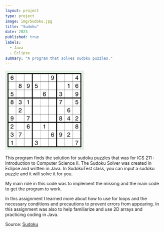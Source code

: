 ```yaml
---
layout: project
type: project
image: img/Sudoku.jpg
title: "Sudoku"
date: 2023
published: true
labels:
  - Java
  - Eclipse
summary: "A program that solves sudoku puzzles."
---
```


<img width=50% class="img-fluid" src="../img/Sudoku.jpg">

This program finds the solution for sudoku puzzles that was for ICS 211 : Introduction to Computer Science II. The Sudoku Solver was created in Eclipse and written in Java. In SudokuTest class, you can input a sudoku puzzle and it will solve it for you. 

My main role in this code was to implement the missing and the main code to get the program to work.

In this assignment I learned more about how to use for loops and the necessary conditions and precautions to prevent errors from appearing. In this assignment was also to help familiarize and use 2D arrays and practicing coding in Java.
 
Source: <a href="https://github.com/JoyT808/Sudoku">Sudoku</a>
